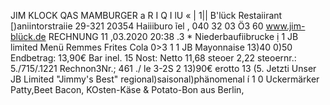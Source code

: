 JIM KLOCK QAS MAMBURGER a R I Q I lU « | 1|| B'lück Restaiirant [)aniintorstraiie 29-321 20354 Haiiiburo ĩel , 040 32 03 Ö3 60 www.jim-blück.de RECHNUNG 11 ,03.2020 20:38 .3 * Niederbaufiibrucke ị 1 JB limited Menü Remmes Frites Cola 0>3 1 1 JB Mayonnaise 13)40 0)50 Endbetrag: 13,90€ Bar inel. 15 Nost: Netto 11,68 steoer 2,22 steoernr.: 5./715/.1221 Rechnon3Nr.; 461 ./ le 3-2S 2 13)90€ erotto 13 (5. Jetzti Unser JB Limited "Jimmy's Best" regional)saisonal)phänomenal í 1 0 Uckermärker Patty,Beet Bacon, KOsten-Käse & Potato-Bon aus Berlin,